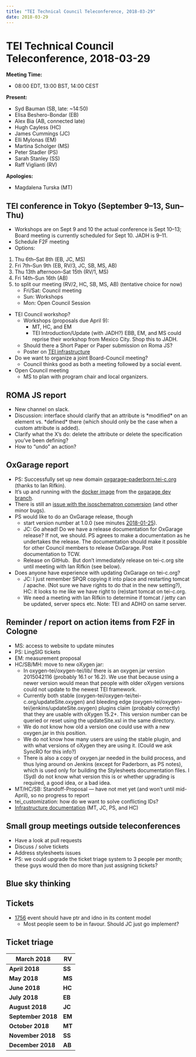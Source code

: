 ```yaml
---
title: "TEI Technical Council Teleconference, 2018-03-29"
date: 2018-03-29
---
```

# TEI Technical Council Teleconference, 2018-03-29
**Meeting Time:**


* 08:00 EDT, 13:00 BST, 14:00 CEST


**Present:**
* Syd Bauman (SB, late: \~14:50\)
* Elisa Beshero\-Bondar (EB)
* Alex Bia (AB, connected late)
* Hugh Cayless (HC)
* James Cummings (JC)
* Elli Mylonas (EM)
* Martina Scholger (MS)
* Peter Stadler (PS)
* Sarah Stanley (SS)
* Raff Viglianti (RV)


**Apologies:**
* Magdalena Turska (MT)


TEI conference in Tokyo (September 9–13, Sun–Thu)
-------------------------------------------------


* Workshops are on Sept 9 and 10 the actual conference is Sept 10–13; Board meeting is currently scheduled for Sept 10\. JADH is 9–11\.
* Schedule F2F meeting
* Options:


1. Thu 6th–Sat 8th (EB, JC, MS)
2. Fri 7th–Sun 9th (EB, RV/3, JC, SB, MS, AB)
3. Thu 13th afternoon–Sat 15th (RV/1, MS)
4. Fri 14th–Sun 16th (AB)
5. to split our meeting (RV/2, HC, SB, MS, AB) (tentative choice for now)
	* Fri/Sat: Council meeting
	* Sun: Workshops
	* Mon: Open Council Session


* TEI Council workshop?
	+ Workshops (proposals due April 9\):
		- MT, HC, and EM
		- TEI Introduction/Update (with JADH?) EBB, EM, and MS could reprise their workshop from Mexico City. Shop this to JADH.
	+ Should there a Short Paper or Paper submission on Roma JS?
	+ Poster on [TEI infrastructure](https://github.com/TEIC/TEI/issues/1743)
* Do we want to organize a joint Board\-Council meeting?
	+ Council thinks good as both a meeting followed by a social event.
* Open Council meeting
	+ MS to plan with program chair and local organizers.


ROMA JS report
--------------


* New channel on slack.
* Discussion: interface should clarify that an attribute is \*modified\* on an element vs. \*defined\* there (which should only be the case when a custom attribute is added).
* Clarify what the X’s do: delete the attribute or delete the specification you’ve been defining?
* How to “undo” an action?


OxGarage report
---------------


* PS: Successfully set up new domain [oxgarage\-paderborn.tei\-c.org](https://oxgarage-paderborn.tei-c.org/) (thanks to Ian Rifkin).
* It’s up and running with the [docker image](https://hub.docker.com/r/teic/oxgarage/) from the [oxgarage dev branch](https://github.com/TEIC/oxgarage).
* There is still an [issue with the isoschematron conversion](https://github.com/TEIC/oxgarage/issues/14) (and other minor bugs).
* PS would like to do an OxGarage release, though
	+ start version number at 1\.0\.0 (see minutes [2018\-01\-25](https://tei-c.org/activities/council/meetings/tei-technical-council-teleconference-2018-01-25/)).
	+ JC: Go ahead! Do we have a release documentation for OxGarage release? If not, we should. PS agrees to make a documentation as he undertakes the release. The documentation should make it possible for other Council members to release OxGarage. Post documentation to TCW.
	+ Release on GitHub.  But don’t immediately release on tei\-c.org site until meeting with Ian Rifkin (see below).
* Does anyone have experience with updating OxGarage on tei\-c.org?
	+ JC: I just remember SPQR copying it into place and restarting tomcat / apache. (Not sure we have rights to do that in the new setting?), HC: it looks to me like we have right to (re)start tomcat on tei\-c.org.
	+ We need a meeting with Ian Rifkin to determine if tomcat / jetty can be updated, server specs etc. Note: TEI and ADHO on same server.


Reminder / report on action items from F2F in Cologne
-----------------------------------------------------


* MS: access to website to update minutes
* PS: LingSIG tickets
* EM: measurement proposal
* HC/SB/MH: move to new oXygen jar:
	+ In oxygen\-tei/oxygen\-tei/lib/ there is an oxygen.jar version 2015042116 (probably 16\.1 or 16\.2\). We use that because using a newer version would mean that people with older oXygen versions could not update to the newest TEI framework.
	+ Currently both stable (oxygen\-tei/oxygen\-tei/tei\-c.org/updateSite.oxygen) and bleeding edge (oxygen\-tei/oxygen\-tei/jenkins/updateSite.oxygen) plugins claim (probably correctly) that they are usable with oXygen 15\.2\+. This version number can be queried or reset using the updateSite.xsl in the same directory.
	+ We do not know how old a version one could use with a new oxygen.jar in this position.
	+ We do not know how many users are using the stable plugin, and with what versions of oXygen they are using it. (Could we ask SyncRO for this info?)
	+ There is also a copy of oxygen.jar needed in the build process, and thus lying around on Jenkins (except for Paderborn, as PS notes), which is used only for building the Stylesheets documentation files. I (Syd) do not know what version this is or whether upgrading is required, a good idea, or a bad idea.
* MT/HC/SB: Standoff\-Proposal — have not met yet (and won’t until mid\-April), so no progress to report
* tei\_customization: how do we want to solve conflicting IDs?
* [Infrastructure documentation](https://github.com/TEIC/TEI/issues/1743) (MT, JC, PS, and HC)


Small group meetings outside teleconferences
--------------------------------------------


* Have a look at pull requests
* Discuss / solve tickets
* Address stylesheets issues
* PS: we could upgrade the ticket triage system to 3 people per month; these guys would then do more than just assigning tickets?


Blue sky thinking
-----------------


Tickets
-------


* [1756](https://github.com/TEIC/TEI/issues/1756) event should have ptr and idno in its content model
	+ Most people seem to be in favour. Should JC just go implement?


Ticket triage
-------------




| **March 2018** | **RV** |
| --- | --- |
| **April 2018** | **SS** |
| **May 2018** | **MS** |
| **June 2018** | **HC** |
| **July 2018** | **EB** |
| **August 2018** | **JC** |
| **September 2018** | **EM** |
| **October 2018** | **MT** |
| **November 2018** | **SS** |
| **December 2018** | **AB** |


 